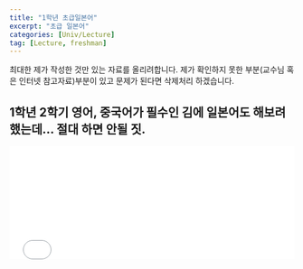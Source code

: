 ```yaml
---
title: "1학년 초급일본어"
excerpt: "초급 일본어"
categories: [Univ/Lecture]
tag: [Lecture, freshman]
---
```

최대한 제가 작성한 것만 있는 자료를 올리려합니다.
제가 확인하지 못한 부분(교수님 혹은 인터넷 참고자료)부분이 있고 문제가 된다면 삭제처리 하겠습니다.

1학년 2학기 영어, 중국어가 필수인 김에 일본어도 해보려 했는데... 절대 하면 안될 짓.
---
<embed src = '{{ "assets/pdfs/Univ_Lecture/Japanese_Language.pdf" | relative_url }}' type="application/pdf" width="100%" height="200px" />